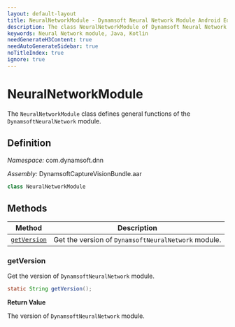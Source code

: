```yaml
---
layout: default-layout
title: NeuralNetworkModule - Dynamsoft Neural Network Module Android Edition API Reference
description: The class NeuralNetworkModule of Dynamsoft Neural Network Module represents general functions of the Neural Network module.
keywords: Neural Network module, Java, Kotlin
needGenerateH3Content: true
needAutoGenerateSidebar: true
noTitleIndex: true
ignore: true
---
```


# NeuralNetworkModule

The `NeuralNetworkModule` class defines general functions of the `DynamsoftNeuralNetwork` module.

## Definition

*Namespace:* com.dynamsoft.dnn

*Assembly:* DynamsoftCaptureVisionBundle.aar

```java
class NeuralNetworkModule
```

## Methods

| Method | Description |
| ------ | ----------- |
| [`getVersion`](#getversion) | Get the version of `DynamsoftNeuralNetwork` module. |

### getVersion

Get the version of `DynamsoftNeuralNetwork` module.

```java
static String getVersion();
```

**Return Value**

The version of `DynamsoftNeuralNetwork` module.
